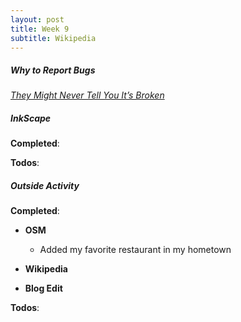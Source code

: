 ```yaml
---
layout: post
title: Week 9
subtitle: Wikipedia
---
```


<p align="center">

</p>


##### Why to Report Bugs
*[They Might Never Tell You It’s Broken][WHY_TO_REPORT_BUGS]*


##### InkScape
**Completed**: 

**Todos**:


##### Outside Activity
**Completed**:
- **OSM**
  -  Added my favorite restaurant in my hometown

- **Wikipedia**
- **Blog Edit**


**Todos**:


[WHY_TO_REPORT_BUGS]: https://pointersgonewild.com/2019/11/02/they-might-never-tell-you-its-broken/